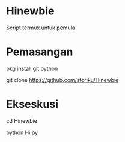 # Hinewbie
Script termux untuk pemula

# Pemasangan
pkg install git python

git clone https://github.com/storiku/Hinewbie

# Ekseskusi
cd Hinewbie

python Hi.py
